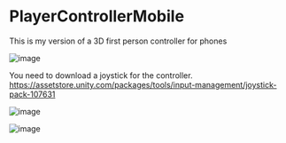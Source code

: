 # PlayerControllerMobile
This is my version of a 3D first person controller for phones

![image](https://user-images.githubusercontent.com/114677727/193647714-c2635dc0-686a-43ea-9e94-0b469be3b5ad.png)

You need to download a joystick for the controller.
https://assetstore.unity.com/packages/tools/input-management/joystick-pack-107631

![image](https://user-images.githubusercontent.com/114677727/193648028-43aa5d17-d15e-49e0-898a-cb4564c8a1cb.png)

![image](https://user-images.githubusercontent.com/114677727/193649233-873e2f31-fd6c-451a-be6a-a1563a0362f5.png)
